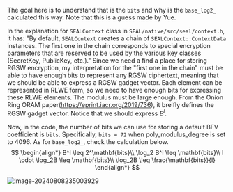 The goal here is to understand that is the `bits` and why is the `base_log2_` calculated this way. Note that this is a guess made by Yue. 

In the explanation for `SEALContext` class in `SEAL/native/src/seal/context.h`, it has: "By default, `SEALContext` creates a chain of `SEALContext::ContextData` instances. The first one in the chain corresponds to special encryption parameters that are reserved to be used by the various key classes (SecretKey, PublicKey, etc.)." Since we need a find a place for storing RGSW encryption, my interpretation for the "first one in the chain" must be able to have enough bits to represent any RGSW ciphertext, meaning that we should be able to express a RGSW gadget vector. Each element can be represented in RLWE form, so we need to have enough bits for expressing these RLWE elements. The modulus must be large enough. From the Onion Ring ORAM paper(https://eprint.iacr.org/2019/736), it breifly defines the RGSW gadget vector. Notice that we should express $B^l$. 

Now, in the code, the number of bits we can use for storing a default BFV coefficient is `bits`.  Specifically, `bits = 72` when poly_modulus_degree is set to 4096. As for `base_log2_`, check the calculation below. 
$$
\begin{align*}
B^l \leq 2^\mathbf{bits}\\
\log_2 B^l \leq \mathbf{bits}\\
l \cdot \log_2B \leq \mathbf{bits}\\
\log_2B \leq \frac{\mathbf{bits}}{l}
\end{align*}
$$

![image-20240808235003929](https://raw.githubusercontent.com/helloboyxxx/images-for-notes/master/uPic/image-20240808235003929.png)











